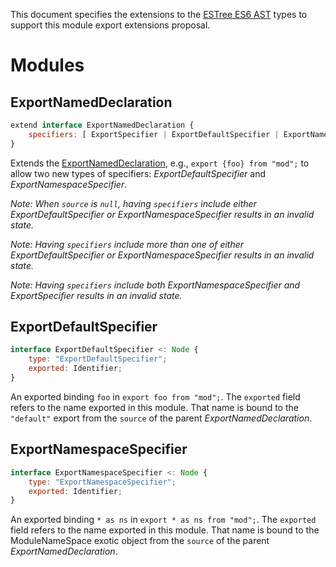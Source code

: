 This document specifies the extensions to the [ESTree ES6 AST](https://github.com/estree/estree/blob/master/es6.md)
types to support this module export extensions proposal.


# Modules

## ExportNamedDeclaration

```js
extend interface ExportNamedDeclaration {
    specifiers: [ ExportSpecifier | ExportDefaultSpecifier | ExportNamespaceSpecifier ];
}
```

Extends the [ExportNamedDeclaration](https://github.com/estree/estree/blob/master/es6.md#exportnameddeclaration),
e.g., `export {foo} from "mod";` to allow two new types of specifiers:
*ExportDefaultSpecifier* and *ExportNamespaceSpecifier*.

_Note: When `source` is `null`, having `specifiers` include either
*ExportDefaultSpecifier* or *ExportNamespaceSpecifier* results in an invalid state._

_Note: Having `specifiers` include more than one of either
*ExportDefaultSpecifier* or *ExportNamespaceSpecifier* results in an invalid state._

_Note: Having `specifiers` include both *ExportNamespaceSpecifier* and
*ExportSpecifier* results in an invalid state._



## ExportDefaultSpecifier

```js
interface ExportDefaultSpecifier <: Node {
    type: "ExportDefaultSpecifier";
    exported: Identifier;
}
```

An exported binding `foo` in `export foo from "mod";`. The `exported` field
refers to the name exported in this module. That name is bound to the
`"default"` export from the `source` of the parent *ExportNamedDeclaration*.


## ExportNamespaceSpecifier

```js
interface ExportNamespaceSpecifier <: Node {
    type: "ExportNamespaceSpecifier";
    exported: Identifier;
}
```

An exported binding `* as ns` in `export * as ns from "mod";`. The `exported`
field refers to the name exported in this module. That name is bound to the
ModuleNameSpace exotic object from the `source` of the parent *ExportNamedDeclaration*.
